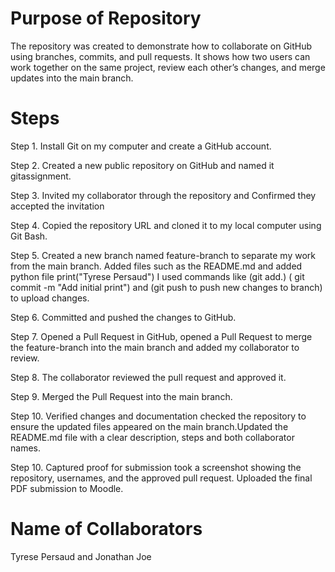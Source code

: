 # Purpose of Repository
The repository was created to demonstrate how to collaborate on GitHub using branches, commits, and pull requests. It shows how two users can work together on the same project, review each other’s changes, and merge updates into the main branch.
# Steps
Step 1. Install Git on my computer and create a GitHub account.

Step 2. Created a new public repository on GitHub and named it gitassignment.


Step 3. Invited my collaborator through the repository and Confirmed they accepted the invitation


Step 4. Copied the repository URL and cloned it to my local computer using Git Bash.

Step 5. Created a new branch named feature-branch to separate my work from the main branch. Added files such as the README.md and added python file print("Tyrese Persaud") I used commands like (git add.) ( git commit -m "Add initial print") and (git push to push new changes to branch) to upload changes.

Step 6. Committed and pushed the changes to GitHub.


Step 7. Opened a Pull Request in GitHub, opened a Pull Request to merge the feature-branch into the main branch and added my collaborator to review.


Step 8. The collaborator reviewed the pull request and approved it.


Step 9. Merged the Pull Request into the main branch.


Step 10. Verified changes and documentation checked the repository to ensure the updated files appeared on the main branch.Updated the README.md file with a clear description, steps  and both collaborator names.

Step 10. Captured proof for submission took a screenshot showing the repository, usernames, and the approved pull request. Uploaded the final PDF submission to Moodle.


# Name of Collaborators
Tyrese Persaud and Jonathan Joe 
